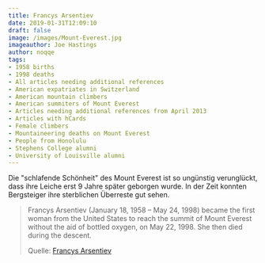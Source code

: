 ```yaml
---
title: Francys Arsentiev
date: 2019-01-31T12:09:10
draft: false
image: /images/Mount-Everest.jpg
imageauthor: Joe Hastings
author: noqqe
tags:
- 1958 births
- 1998 deaths
- All articles needing additional references
- American expatriates in Switzerland
- American mountain climbers
- American summiters of Mount Everest
- Articles needing additional references from April 2013
- Articles with hCards
- Female climbers
- Mountaineering deaths on Mount Everest
- People from Honolulu
- Stephens College alumni
- University of Louisville alumni
---
```


Die "schlafende Schönheit" des Mount Everest ist so ungünstig verunglückt,
dass ihre Leiche erst 9 Jahre später geborgen wurde. In der Zeit konnten
Bergsteiger ihre sterblichen Überreste gut sehen.

> Francys Arsentiev (January 18, 1958 – May 24, 1998) became the first woman
> from the United States to reach the summit of Mount Everest without the aid of
> bottled oxygen, on May 22, 1998. She then died during the descent.
>
> Quelle: [Francys Arsentiev](https://en.m.wikipedia.org/wiki/Francys_Arsentiev)
